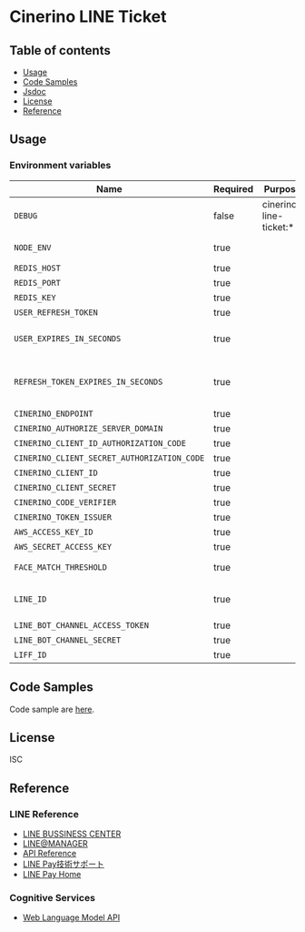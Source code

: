 # Cinerino LINE Ticket

## Table of contents

* [Usage](#usage)
* [Code Samples](#code-samples)
* [Jsdoc](#jsdoc)
* [License](#license)
* [Reference](#reference)

## Usage

### Environment variables

| Name                                        | Required | Purpose                | Value                           |
|---------------------------------------------|----------|------------------------|---------------------------------|
| `DEBUG`                                     | false    | cinerino-line-ticket:* | Debug                           |
| `NODE_ENV`                                  | true     |                        | environment name                |
| `REDIS_HOST`                                | true     |                        |                                 |
| `REDIS_PORT`                                | true     |                        |                                 |
| `REDIS_KEY`                                 | true     |                        |                                 |
| `USER_REFRESH_TOKEN`                        | true     |                        |                                 |
| `USER_EXPIRES_IN_SECONDS`                   | true     |                        | User login expiration period    |
| `REFRESH_TOKEN_EXPIRES_IN_SECONDS`          | true     |                        | Refresh token expiration period |
| `CINERINO_ENDPOINT`                         | true     |                        |                                 |
| `CINERINO_AUTHORIZE_SERVER_DOMAIN`          | true     |                        |                                 |
| `CINERINO_CLIENT_ID_AUTHORIZATION_CODE`     | true     |                        |                                 |
| `CINERINO_CLIENT_SECRET_AUTHORIZATION_CODE` | true     |                        |                                 |
| `CINERINO_CLIENT_ID`                        | true     |                        |                                 |
| `CINERINO_CLIENT_SECRET`                    | true     |                        |                                 |
| `CINERINO_CODE_VERIFIER`                    | true     |                        |                                 |
| `CINERINO_TOKEN_ISSUER`                     | true     |                        |                                 |
| `AWS_ACCESS_KEY_ID`                         | true     |                        |                                 |
| `AWS_SECRET_ACCESS_KEY`                     | true     |                        |                                 |
| `FACE_MATCH_THRESHOLD`                      | true     |                        | Face match threshold            |
| `LINE_ID`                                   | true     |                        | LINE Bot application ID         |
| `LINE_BOT_CHANNEL_ACCESS_TOKEN`             | true     |                        |                                 |
| `LINE_BOT_CHANNEL_SECRET`                   | true     |                        |                                 |
| `LIFF_ID`                                   | true     |                        |                                 |

## Code Samples

Code sample are [here](https://github.com/cinerino/line-ticket/tree/master/example).

## License

ISC

## Reference

### LINE Reference

* [LINE BUSSINESS CENTER](https://business.line.me/ja/)
* [LINE@MANAGER](https://admin-official.line.me/)
* [API Reference](https://devdocs.line.me/ja/)
* [LINE Pay技術サポート](https://pay.line.me/jp/developers/documentation/download/tech?locale=ja_JP)
* [LINE Pay Home](https://pay.line.me/jp/)

### Cognitive Services

* [Web Language Model API](https://westus.dev.cognitive.microsoft.com/docs/services/55de9ca4e597ed1fd4e2f104/operations/55de9ca4e597ed19b0de8a51)
